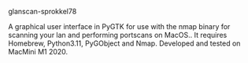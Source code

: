 glanscan-sprokkel78

A graphical user interface in PyGTK for use with the nmap binary for scanning your lan and performing portscans on MacOS.. 
It requires Homebrew, Python3.11, PyGObject and Nmap.
Developed and tested on MacMini M1 2020.
